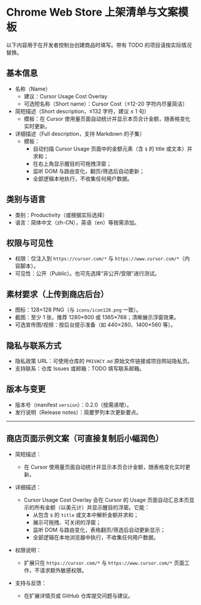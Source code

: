# Chrome Web Store 上架清单与文案模板

以下内容用于在开发者控制台创建商品时填写。带有 TODO 的项目请按实际情况替换。

## 基本信息
- 名称（Name）
  - 建议：Cursor Usage Cost Overlay
  - 可选短名称（Short name）：Cursor Cost（≤12-20 字符内尽量简洁）
- 简短描述（Short description，≤132 字符，建议 ≤ 1 句）
  - 模板：在 Cursor 使用量页面自动统计并显示本页合计金额，随表格变化实时更新。
- 详细描述（Full description，支持 Markdown 的子集）
  - 模板：
    - 自动扫描 Cursor Usage 页面中的金额元素（含 `$` 的 title 或文本）并求和；
    - 在右上角显示醒目的可拖拽浮窗；
    - 监听 DOM 与路由变化，翻页/筛选后自动更新；
    - 全部逻辑本地执行，不收集任何用户数据。

## 类别与语言
- 类别：Productivity（或根据实际选择）
- 语言：简体中文（zh-CN），英语（en）等按需添加。

## 权限与可见性
- 权限：仅注入到 `https://cursor.com/*` 与 `https://www.cursor.com/*`（内容脚本）。
- 可见性：公开（Public）。也可先选择“非公开/受限”进行测试。

## 素材要求（上传到商店后台）
- 图标：128×128 PNG（与 `icons/icon128.png` 一致）。
- 截图：至少 1 张，推荐 1280×800 或 1365×768；清晰展示浮窗效果。
- 可选宣传图/视频：按后台提示准备（如 440×280、1400×560 等）。

## 隐私与联系方式
- 隐私政策 URL：可使用仓库的 `PRIVACY.md` 原始文件链接或项目网站隐私页。
- 支持联系：仓库 Issues 或邮箱：TODO 填写联系邮箱。

## 版本与变更
- 版本号（manifest `version`）：0.2.0（按需递增）。
- 发行说明（Release notes）：简要罗列本次更新要点。

---

## 商店页面示例文案（可直接复制后小幅润色）

- 简短描述：
  - 在 Cursor 使用量页面自动统计并显示本页合计金额，随表格变化实时更新。

- 详细描述：
  - Cursor Usage Cost Overlay 会在 Cursor 的 Usage 页面自动汇总本页显示的所有金额（以美元计）并显示醒目的浮窗。它能：
    - 从包含 `$` 的 `title` 或文本中解析金额并求和；
    - 展示可拖拽、可关闭的浮窗；
    - 监听 DOM 与路由变化，表格翻页/筛选后自动更新显示；
    - 全部逻辑在本地浏览器中执行，不收集任何用户数据。

- 权限说明：
  - 扩展只在 `https://cursor.com/*` 与 `https://www.cursor.com/*` 页面工作，不请求额外敏感权限。

- 支持与反馈：
  - 在扩展详情页或 GitHub 仓库提交问题与建议。
